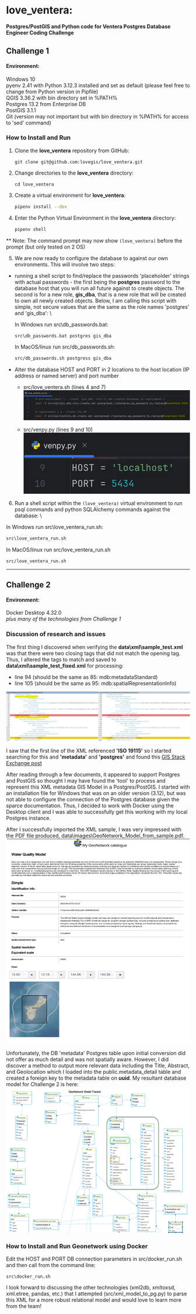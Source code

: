 # love_ventera:  
**Postgres/PostGIS and Python code for Ventera Postgres Database Engineer Coding Challenge**

## Challenge 1

#### Environment:

Windows 10 \
pyenv 2.41 with Python 3.12.3 installed and set as default (please feel free to change from Python version in Pipfile) \
QGIS 3.36.2 with bin directory set in %PATH% \
Postgres 13.2 from Enterprise DB \
PostGIS 3.1.1 \
Git (version may not important but with bin directory in %PATH% for access to 'sed' command)

### How to Install and Run

1. Clone the **love_ventera** repository from GitHub:
   ```
   git clone git@github.com:lovegis/love_ventera.git
   ```

2. Change directories to the  **love_ventera** directory:
   ```
   cd love_ventera
   ```

3. Create a virtual environment for **love_ventera**:
   ```bash
   pipenv install --dev
   ``` 

4. Enter the Python Virtual Environment in the **love_ventera** directory:
   ```bash
   pipenv shell
   ``` 

** Note: The command prompt may now show `(love_ventera)` before the prompt (but only tested on 2 OS)

5. We are now ready to configure the database to against our own environments.  This will involve two steps:
* running a shell script to find/replace the passwords 'placeholder' strings with actual passwords - the first being the **postgres** 
  password to the database host that you will run all future against to create objects.  The second is for a new role, **gis_dba**,
  that is a new role that will be created to own all newly created objects.  Below, I am calling this script with simple, not
  secure values that are the same as the role names 'postgres' and 'gis_dba':  \

  In Windows run src\db_passwords.bat:
  ```bash
  src\db_passwords.bat postgres gis_dba
  ```
  In MacOS/linux run src/db_passwords.sh:
  ```bash
  src/db_passwords.sh postgress gis_dba
  ```

* Alter the database HOST and PORT in 2 locations to the host location (IP address or named server) and port number
    * src/love_ventera.sh (lines 4 and 7) \
    ![image](data/images/host_port_2.jpg) 
    
    * src/venpy.py (lines 9 and 10) \
    ![image](data/images/host_port_1.jpg) 


6. Run a shell script within the `(love_ventera)` virtual environment to run psql commands and python SQLAlchemy commands against the database: \


  In Windows run src\love_ventera_run.sh:
  ```bash
  src\love_ventera_run.sh
  ```
  In MacOS/linux run src/love_ventera_run.sh
  ```bash
  src/love_ventera_run.sh
  ```   

*****************************************************************************************************************************


## Challenge 2

#### Environment:
Docker Desktop 4.32.0 \
*plus many of the technologies from Challenge 1*

### Discussion of research and issues

The first thing I discovered when verifying the **data\xml\sample_test.xml** was that there were two closing tags that did not match the opening tag.  Thus, I altered the tags to match 
and saved to **data\xml\sample_test_fixed.xml** for processing:
* line 94 (should be the same as 85: mdb:metadataStandard)
* line 105 (should be the same as 95: mdb:spatialRepresentationInfo)

![image](data/images/xml_file_error.jpg)

I saw that the first line of the XML referenced **'ISO 19115'** so I started searching for this and **'metadata'** and **'postgres'** and found this [GIS Stack Exchange post](https://gis.stackexchange.com/questions/339816/storing-metadata-in-postgresql)

After reading through a few documents, it appeared to support Postgres and PostGIS so thought I may have found the 'tool' 
to process and represent this XML metadata GIS Model in a Postgres/PostGIS.  I started with an installation file for Windows that was on an older version (3.12), 
but was not able to configure the connection of the Postgres database given the sparce documentation.  Thus, I decided to work with Docker using the Desktop client 
and I was able to successfully get this working with my local Postgres instance.  

After I successfully imported the XML sample, I was very impressed with the PDF file produced, data\images\GeoNetwork_Model_from_sample.pdf. 
![image](data/images/GeoNetwork_Model_from_sample.png)

Unfortunately, the DB 'metadata' Postgres table upon initial conversion did not offer as much detail and was not spatially aware.  However, I did discover 
a method to output more relevant data including the Title, Abstract, and Geolocation which I loaded into the public.metadata_detail table and created a 
foreign key to the metadata table on **uuid**.  My resultant database model for Challenge 2 is here:
![image](data/images/GeoNetwork_Model_with_Detail_Table_added.png)
### How to Install and Run Geonetwork using Docker
Edit the HOST and PORT DB connection parameters in src/docker_run.sh and then call from the command line:
```
src\docker_run.sh
```

I look forward to discussing the other technologies (xml2db, xmltoxsd, xml.etree, pandas, etc.) that I attempted (src/xml_model_to_pg.py) to parse this XML for a 
more robust relational model and would love to learn more from the team!